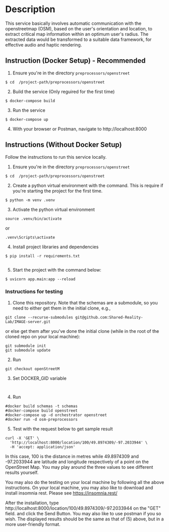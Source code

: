 # Description

This service basically involves automatic communication with the openstreetmap (OSM), based on the user's orientation and location, to extract critical map information within an optimum user's radius. The extracted data would be transformed to a suitable data framework, for effective audio and haptic rendering.



## Instruction (Docker Setup) - Recommended

1. Ensure you're in the directory `preprocessors/openstreet`

```
$ cd  /project-path/preprocessors/openstreet

```
2. Build the service (Only reguired for the first time)

```
$ docker-compose build
```

3. Run the service

```
$ docker-compose up
```

4. With your browser or Postman, navigate to http://localhost:8000


## Instructions (Without Docker Setup)
Follow the instructions to run this service locally.

1. Ensure you're in the directory `preprocessors/openstreet`

```
$ cd  /project-path/preprocessors/openstreet

```
2. Create a python virtual environment with the command. This is require if you're starting the project for the first time.

 ```
$ python -m venv .venv

```

3. Activate the python virtual environment

```
source .venv/bin/activate

```
or 

```
.venv\Scripts\activate

```

4. Install project libraries and dependencies

```
$ pip install -r requirements.txt
 
```
5. Start the project with the command below:

```
$ uvicorn app.main:app --reload
```


### Instructions for testing

1. Clone this repository. Note that the schemas are a submodule, so you need to either get them in the initial clone, e.g.,
```
git clone --recurse-submodules git@github.com:Shared-Reality-Lab/IMAGE-server.git
```

or else get them after you've done the initial clone (while in the root of the cloned repo on your local machine):
```
git submodule init
git submodule update

```

2. Run 

```
git checkout openStreetM

```
3. Set DOCKER_GID variable 

```


```

4. Run

```
#docker build schemas -t schemas
#docker-compose build openstreet
#docker-compose up -d orchestrator openstreet
#docker run -d osm-preprocessors

```

5. Test with the request below to get sample result
```
curl -X 'GET' \
  'http://localhost:8000/location/100/49.8974309/-97.2033944' \
  -H 'accept: application/json'

```
In this case, 100 is the distance in metres while 49.8974309 and -97.2033944 are
latitude and longitude respectively of a point on the OpenStreet Map. You may play around the three values to see different results yourself.



You may also do the testing on your local machine by following all the above instructions. 
On your local machine, you may also like to download and install insomnia rest. Please see https://insomnia.rest/    

After the installation, type http://localhost:8000/location/100/49.8974309/-97.2033944 on the "GET" field.
and click the Send Button. You may also like to use postman if you so wish. The displayed results should be the same as that of (5) above, but in a more user-friendly format.

